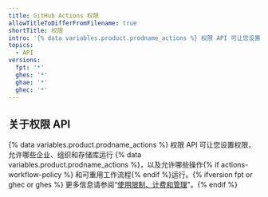 ```yaml
---
title: GitHub Actions 权限
allowTitleToDifferFromFilename: true
shortTitle: 权限
intro: '{% data variables.product.prodname_actions %} 权限 API 可让您设置权限，允许哪些企业、组织和存储库运行 {% data variables.product.prodname_actions %}，以及允许哪些操作{% if actions-workflow-policy %} 和可重用工作流程{% endif %}运行。'
topics:
  - API
versions:
  fpt: '*'
  ghes: '*'
  ghae: '*'
  ghec: '*'
---
```


## 关于权限 API

{% data variables.product.prodname_actions %} 权限 API 可让您设置权限，允许哪些企业、组织和存储库运行 {% data variables.product.prodname_actions %}，以及允许哪些操作{% if actions-workflow-policy %} 和可重用工作流程{% endif %}运行。{% ifversion fpt or ghec or ghes %} 更多信息请参阅“[使用限制、计费和管理](/actions/reference/usage-limits-billing-and-administration#disabling-or-limiting-github-actions-for-your-repository-or-organization)”。{% endif %}
